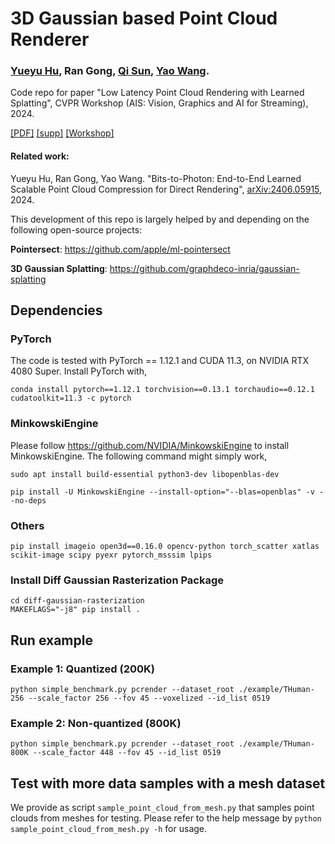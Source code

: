 # 3D Gaussian based Point Cloud Renderer
### <a href="https://huzi96.github.io/">Yueyu Hu</a>, Ran Gong, <a href="https://www.immersivecomputinglab.org">Qi Sun</a>, <a href="https://wp.nyu.edu/videolab/">Yao Wang</a>.
Code repo for paper "Low Latency Point Cloud Rendering with Learned Splatting", CVPR Workshop (AIS: Vision, Graphics and AI for Streaming), 2024.

<a href="https://openaccess.thecvf.com/content/CVPR2024W/AI4Streaming/papers/Hu_Low_Latency_Point_Cloud_Rendering_with_Learned_Splatting_CVPRW_2024_paper.pdf">[PDF]</a> <a href="https://openaccess.thecvf.com/content/CVPR2024W/AI4Streaming/supplemental/Hu_Low_Latency_Point_CVPRW_2024_supplemental.pdf">[supp]</a> <a href="https://ai4streaming-workshop.github.io/">[Workshop]</a>

#### Related work:
Yueyu Hu, Ran Gong, Yao Wang. "Bits-to-Photon: End-to-End Learned Scalable Point Cloud Compression for Direct Rendering", <a href="https://arxiv.org/abs/2406.05915">arXiv:2406.05915</a>, 2024.

This development of this repo is largely helped by and depending on the following open-source projects:

**Pointersect**: https://github.com/apple/ml-pointersect

**3D Gaussian Splatting**: https://github.com/graphdeco-inria/gaussian-splatting

## Dependencies
### PyTorch
The code is tested with PyTorch == 1.12.1 and CUDA 11.3, on NVIDIA RTX 4080 Super. Install PyTorch with,

```conda install pytorch==1.12.1 torchvision==0.13.1 torchaudio==0.12.1 cudatoolkit=11.3 -c pytorch```

### MinkowskiEngine

Please follow https://github.com/NVIDIA/MinkowskiEngine to install MinkowskiEngine. The following command might simply work,

```sudo apt install build-essential python3-dev libopenblas-dev```

```pip install -U MinkowskiEngine --install-option="--blas=openblas" -v --no-deps```

### Others

```pip install imageio open3d==0.16.0 opencv-python torch_scatter xatlas scikit-image scipy pyexr pytorch_msssim lpips```

### Install Diff Gaussian Rasterization Package
```
cd diff-gaussian-rasterization
MAKEFLAGS="-j8" pip install .
```

## Run example

### Example 1: Quantized (200K)
```python simple_benchmark.py pcrender --dataset_root ./example/THuman-256 --scale_factor 256 --fov 45 --voxelized --id_list 0519```

### Example 2: Non-quantized (800K)
```python simple_benchmark.py pcrender --dataset_root ./example/THuman-800K --scale_factor 448 --fov 45 --id_list 0519```

## Test with more data samples with a mesh dataset

We provide as script ```sample_point_cloud_from_mesh.py``` that samples point clouds from meshes for testing. Please refer to the help message by ```python sample_point_cloud_from_mesh.py -h``` for usage.